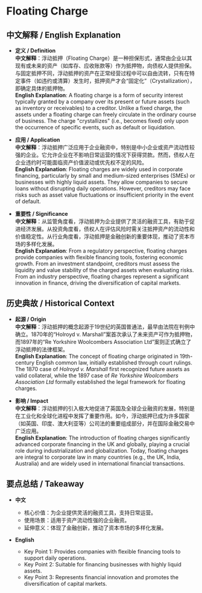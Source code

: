 # Floating Charge

## 中文解释 / English Explanation

* **定义 / Definition**  
  **中文解释**：浮动抵押（Floating Charge）是一种担保形式，通常由企业以其现有或未来的资产（如库存、应收账款等）作为抵押物，向债权人提供担保。与固定抵押不同，浮动抵押的资产在正常经营过程中可以自由流转，只有在特定事件（如违约或清算）发生时，抵押资产才会“固定化”（Crystallization），即确定具体的抵押物。  
  **English Explanation**: A floating charge is a form of security interest typically granted by a company over its present or future assets (such as inventory or receivables) to a creditor. Unlike a fixed charge, the assets under a floating charge can freely circulate in the ordinary course of business. The charge "crystallizes" (i.e., becomes fixed) only upon the occurrence of specific events, such as default or liquidation.

* **应用 / Application**  
  **中文解释**：浮动抵押广泛应用于企业融资中，特别是中小企业或资产流动性较强的企业。它允许企业在不影响日常运营的情况下获得贷款。然而，债权人在企业违约时可能面临资产价值波动或优先权不足的风险。  
  **English Explanation**: Floating charges are widely used in corporate financing, particularly by small and medium-sized enterprises (SMEs) or businesses with highly liquid assets. They allow companies to secure loans without disrupting daily operations. However, creditors may face risks such as asset value fluctuations or insufficient priority in the event of default.

* **重要性 / Significance**  
  **中文解释**：从监管角度看，浮动抵押为企业提供了灵活的融资工具，有助于促进经济发展。从投资角度看，债权人在评估风险时需关注抵押资产的流动性和价值稳定性。从行业角度看，浮动抵押是金融创新的重要体现，推动了资本市场的多样化发展。  
  **English Explanation**: From a regulatory perspective, floating charges provide companies with flexible financing tools, fostering economic growth. From an investment standpoint, creditors must assess the liquidity and value stability of the charged assets when evaluating risks. From an industry perspective, floating charges represent a significant innovation in finance, driving the diversification of capital markets.

## 历史典故 / Historical Context

* **起源 / Origin**  
  **中文解释**：浮动抵押的概念起源于19世纪的英国普通法，最早由法院在判例中确立。1870年的“Holroyd v. Marshall”案首次承认了未来资产可作为抵押物，而1897年的“Re Yorkshire Woolcombers Association Ltd”案则正式确立了浮动抵押的法律框架。  
  **English Explanation**: The concept of floating charge originated in 19th-century English common law, initially established through court rulings. The 1870 case of *Holroyd v. Marshall* first recognized future assets as valid collateral, while the 1897 case of *Re Yorkshire Woolcombers Association Ltd* formally established the legal framework for floating charges.

* **影响 / Impact**  
  **中文解释**：浮动抵押的引入极大地促进了英国及全球企业融资的发展，特别是在工业化和全球化进程中发挥了重要作用。如今，浮动抵押已成为许多国家（如英国、印度、澳大利亚等）公司法的重要组成部分，并在国际金融交易中广泛应用。  
  **English Explanation**: The introduction of floating charges significantly advanced corporate financing in the UK and globally, playing a crucial role during industrialization and globalization. Today, floating charges are integral to corporate law in many countries (e.g., the UK, India, Australia) and are widely used in international financial transactions.

## 要点总结 / Takeaway

* **中文**  
  - 核心价值：为企业提供灵活的融资工具，支持日常运营。  
  - 使用场景：适用于资产流动性强的企业融资。  
  - 延伸意义：体现了金融创新，推动了资本市场的多样化发展。  

* **English**  
  - Key Point 1: Provides companies with flexible financing tools to support daily operations.  
  - Key Point 2: Suitable for financing businesses with highly liquid assets.  
  - Key Point 3: Represents financial innovation and promotes the diversification of capital markets.